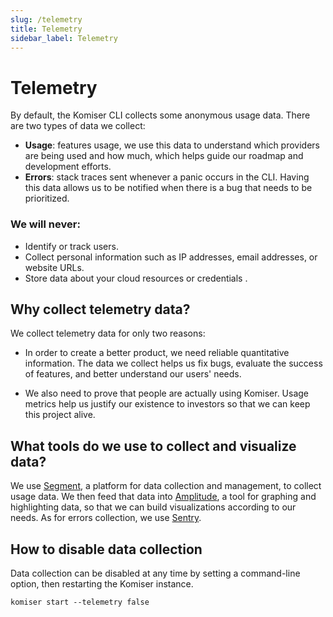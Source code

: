 ```yaml
---
slug: /telemetry
title: Telemetry
sidebar_label: Telemetry
---
```


# Telemetry

By default, the Komiser CLI collects some anonymous usage data. There are two types of data we collect:
- **Usage**: features usage, we use this data to understand which providers are being used and how much, which helps guide our roadmap and development efforts.
- **Errors**: stack traces sent whenever a panic occurs in the CLI. Having this data allows us to be notified when there is a bug that needs to be prioritized.

### We will never:

- Identify or track users.
- Collect personal information such as IP addresses, email addresses, or website URLs.
- Store data about your cloud resources or credentials .

## Why collect telemetry data?

We collect telemetry data for only two reasons: 

- In order to create a better product, we need reliable quantitative information. The data we collect helps us fix bugs, evaluate the success of features, and better understand our users' needs.

- We also need to prove that people are actually using Komiser. Usage metrics help us justify our existence to investors so that we can keep this project alive.

## What tools do we use to collect and visualize data?

We use [Segment](https://segment.com/), a platform for data collection and management, to collect usage data. We then feed that data into [Amplitude](https://amplitude.com/), a tool for graphing and highlighting data, so that we can build visualizations according to our needs. As for errors collection, we use [Sentry](https://sentry.io/).

## How to disable data collection

Data collection can be disabled at any time by setting a command-line option, then restarting the Komiser instance.

```
komiser start --telemetry false
```

